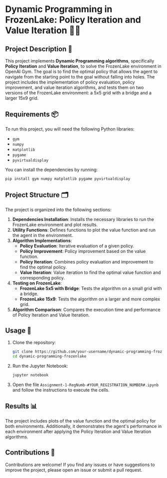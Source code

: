 # Dynamic Programming in FrozenLake: Policy Iteration and Value Iteration 🧊🤖

## Project Description 📝
This project implements **Dynamic Programming algorithms**, specifically **Policy Iteration** and **Value Iteration**, to solve the FrozenLake environment in OpenAI Gym. The goal is to find the optimal policy that allows the agent to navigate from the starting point to the goal without falling into holes. The project includes the implementation of policy evaluation, policy improvement, and value iteration algorithms, and tests them on two versions of the FrozenLake environment: a 5x5 grid with a bridge and a larger 15x9 grid.

## Requirements 📦
To run this project, you will need the following Python libraries:
- `gym`
- `numpy`
- `matplotlib`
- `pygame`
- `pyvirtualdisplay`

You can install the dependencies by running:
```bash
pip install gym numpy matplotlib pygame pyvirtualdisplay
```

## Project Structure 🗂️
The project is organized into the following sections:
1. **Dependencies Installation**: Installs the necessary libraries to run the FrozenLake environment and plot results.
2. **Utility Functions**: Defines functions to plot the value function and run the agent in the environment.
3. **Algorithm Implementations**:
   - **Policy Evaluation**: Iterative evaluation of a given policy.
   - **Policy Improvement**: Policy improvement based on the value function.
   - **Policy Iteration**: Combines policy evaluation and improvement to find the optimal policy.
   - **Value Iteration**: Value iteration to find the optimal value function and corresponding policy.
4. **Testing on FrozenLake**:
   - **FrozenLake 5x5 with Bridge**: Tests the algorithm on a small grid with a bridge.
   - **FrozenLake 15x9**: Tests the algorithm on a larger and more complex grid.
5. **Algorithm Comparison**: Compares the execution time and performance of Policy Iteration and Value Iteration.

## Usage 🚀
1. Clone the repository:
   ```bash
   git clone https://github.com/your-username/dynamic-programming-frozenlake.git
   cd dynamic-programming-frozenlake
   ```
2. Run the Jupyter Notebook:
   ```bash
   jupyter notebook
   ```
3. Open the file `Assignment-1-RegNumb-#YOUR_REGISTRATION_NUMBER#.ipynb` and follow the instructions to execute the cells.

## Results 📊
The project includes plots of the value function and the optimal policy for both environments. Additionally, it demonstrates the agent's performance in each environment after applying the Policy Iteration and Value Iteration algorithms.

## Contributions 🤝
Contributions are welcome! If you find any issues or have suggestions to improve the project, please open an issue or submit a pull request.
